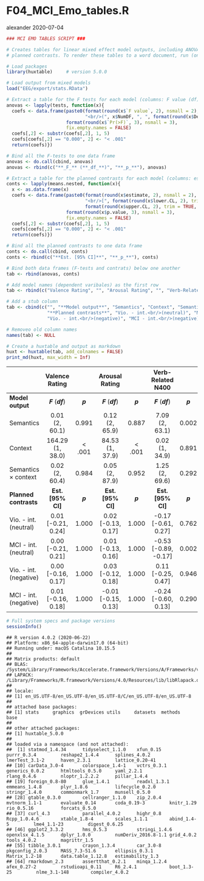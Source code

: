 F04\_MCI\_Emo\_tables.R
================
alexander
2020-07-04

``` r
### MCI EMO TABLES SCRIPT ###

# Creates tables for linear mixed effect model outputs, including ANOVA-style type III tests (F-tests) and
# planned contrasts. To render these tables to a word document, run (only) the following line of code:

# Load packages
library(huxtable)     # version 5.0.0

# Load output from mixed models
load("EEG/export/stats.RData")

# Extract a table for the F tests for each model (columns: F value (df), p-value)
anovas <- lapply(tests, function(x){
  coefs <- data.frame(paste0(format(round(x$`F value`, 2), nsmall = 2),
                             "<br/>(", x$NumDF, ", ", format(round(x$DenDF, 1), trim = TRUE, nsmall = 1), ")"),
                      format(round(x$`Pr(>F)`, 3), nsmall = 3),
                      fix.empty.names = FALSE)
  coefs[,2] <- substr(coefs[,2], 1, 5)
  coefs[coefs[,2] == "0.000", 2] <- "< .001"
  return(coefs)})

# Bind all the F-tests to one data frame
anovas <- do.call(cbind, anovas)
anovas <- rbind(c("**_F_** (**_df_**)", "**_p_**"), anovas)

# Extract a table for the planned contrasts for each model (columns: estimate (CI), p-value)
conts <- lapply(means.nested, function(x){
  x <- as.data.frame(x)
  coefs <- data.frame(paste0(format(round(x$estimate, 2), nsmall = 2),
                             "<br/>[", format(round(x$lower.CL, 2), trim = TRUE, nsmall = 2), ", ",
                             format(round(x$upper.CL, 2), trim = TRUE, nsmall = 2), "]"),
                      format(round(x$p.value, 3), nsmall = 3),
                      fix.empty.names = FALSE)
  coefs[,2] <- substr(coefs[,2], 1, 5)
  coefs[coefs[,2] == "0.000", 2] <- "< .001"
  return(coefs)})

# Bind all the planned contrasts to one data frame
conts <- do.call(cbind, conts)
conts <- rbind(c("**Est. [95% CI]**", "**_p_**"), conts)

# Bind both data frames (F-tests and contrats) below one another
tab <- rbind(anovas, conts)

# Add model names (dependent varibales) as the first row
tab <- rbind(c("Valence Rating", "", "Arousal Rating", "", "Verb-Related N400", "", "Picture-Related N400", ""), tab)

# Add a stub column
tab <- cbind(c("", "**Model output**", "Semantics", "Context", "Semantics × context",
               "**Planned contrasts**", "Vio. - int.<br/>(neutral)", "MCI - int.<br/>(neutral)",
               "Vio. - int.<br/>(negative)", "MCI - int.<br/>(negative)"), tab)

# Removeo old column names
names(tab) <- NULL

# Create a huxtable and output as markdown
huxt <- huxtable(tab, add_colnames = FALSE)
print_md(huxt, max_width = Inf)
```

|                            | Valence Rating           |         | Arousal Rating             |         | Verb-Related N400           |         | Picture-Related N400       |         |
| -------------------------- | :----------------------: | :-----: | :------------------------: | :-----: | :-------------------------: | :-----: | :------------------------: | :-----: |
| **Model output**           | ***F*** (***df***)       | ***p*** | ***F*** (***df***)         | ***p*** | ***F*** (***df***)          | ***p*** | ***F*** (***df***)         | ***p*** |
| Semantics                  | 0.01<br/>(2, 60.1)       | 0.991   | 0.12<br/>(2, 65.9)         | 0.887   | 7.09<br/>(2, 63.1)          | 0.002   | 0.73<br/>(2, 37.0)         | 0.490   |
| Context                    | 164.29<br/>(1, 38.0)     | \< .001 | 84.53<br/>(1, 37.9)        | \< .001 | 0.02<br/>(1, 34.9)          | 0.891   | 0.01<br/>(1, 44.1)         | 0.943   |
| Semantics × context        | 0.02<br/>(2, 60.4)       | 0.984   | 0.05<br/>(2, 87.9)         | 0.952   | 1.25<br/>(2, 69.6)          | 0.292   | 3.89<br/>(2, 52.1)         | 0.027   |
| **Planned contrasts**      | **Est. \[95% CI\]**      | ***p*** | **Est. \[95% CI\]**        | ***p*** | **Est. \[95% CI\]**         | ***p*** | **Est. \[95% CI\]**        | ***p*** |
| Vio. - int.<br/>(neutral)  | 0.01<br/>\[-0.21, 0.24\] | 1.000   | 0.02<br/>\[-0.13, 0.17\]   | 1.000   | \-0.17<br/>\[-0.61, 0.27\]  | 0.762   | \-0.04<br/>\[-0.42, 0.35\] | 1.000   |
| MCI - int.<br/>(neutral)   | 0.00<br/>\[-0.21, 0.21\] | 1.000   | 0.01<br/>\[-0.13, 0.16\]   | 1.000   | \-0.53<br/>\[-0.89, -0.17\] | 0.002   | \-0.41<br/>\[-0.81, 0.00\] | 0.049   |
| Vio. - int.<br/>(negative) | 0.00<br/>\[-0.16, 0.17\] | 1.000   | 0.03<br/>\[-0.12, 0.18\]   | 1.000   | 0.11<br/>\[-0.25, 0.47\]    | 0.946   | 0.18<br/>\[-0.23, 0.59\]   | 0.620   |
| MCI - int.<br/>(negative)  | 0.01<br/>\[-0.16, 0.18\] | 1.000   | \-0.01<br/>\[-0.15, 0.13\] | 1.000   | \-0.24<br/>\[-0.60, 0.13\]  | 0.290   | 0.16<br/>\[-0.23, 0.56\]   | 0.678   |

``` r
# Full system specs and package versions
sessionInfo()
```

    ## R version 4.0.2 (2020-06-22)
    ## Platform: x86_64-apple-darwin17.0 (64-bit)
    ## Running under: macOS Catalina 10.15.5
    ## 
    ## Matrix products: default
    ## BLAS:   /System/Library/Frameworks/Accelerate.framework/Versions/A/Frameworks/vecLib.framework/Versions/A/libBLAS.dylib
    ## LAPACK: /Library/Frameworks/R.framework/Versions/4.0/Resources/lib/libRlapack.dylib
    ## 
    ## locale:
    ## [1] en_US.UTF-8/en_US.UTF-8/en_US.UTF-8/C/en_US.UTF-8/en_US.UTF-8
    ## 
    ## attached base packages:
    ## [1] stats     graphics  grDevices utils     datasets  methods   base     
    ## 
    ## other attached packages:
    ## [1] huxtable_5.0.0
    ## 
    ## loaded via a namespace (and not attached):
    ##  [1] statmod_1.4.34      tidyselect_1.1.0    xfun_0.15           purrr_0.3.4         reshape2_1.4.4      splines_4.0.2       lmerTest_3.1-2      haven_2.3.1         lattice_0.20-41    
    ## [10] carData_3.0-4       colorspace_1.4-1    vctrs_0.3.1         generics_0.0.2      htmltools_0.5.0     yaml_2.2.1          rlang_0.4.6         nloptr_1.2.2.2      pillar_1.4.4       
    ## [19] foreign_0.8-80      glue_1.4.1          readxl_1.3.1        emmeans_1.4.8       plyr_1.8.6          lifecycle_0.2.0     stringr_1.4.0       commonmark_1.7      munsell_0.5.0      
    ## [28] gtable_0.3.0        cellranger_1.1.0    zip_2.0.4           mvtnorm_1.1-1       evaluate_0.14       coda_0.19-3         knitr_1.29          rio_0.5.16          forcats_0.5.0      
    ## [37] curl_4.3            parallel_4.0.2      highr_0.8           Rcpp_1.0.4.6        xtable_1.8-4        scales_1.1.1        abind_1.4-5         lme4_1.1-23         digest_0.6.25      
    ## [46] ggplot2_3.3.2       hms_0.5.3           stringi_1.4.6       openxlsx_4.1.5      dplyr_1.0.0         numDeriv_2016.8-1.1 grid_4.0.2          tools_4.0.2         magrittr_1.5       
    ## [55] tibble_3.0.1        crayon_1.3.4        car_3.0-8           pkgconfig_2.0.3     MASS_7.3-51.6       ellipsis_0.3.1      Matrix_1.2-18       data.table_1.12.8   estimability_1.3   
    ## [64] rmarkdown_2.3       assertthat_0.2.1    minqa_1.2.4         afex_0.27-2         rstudioapi_0.11     R6_2.4.1            boot_1.3-25         nlme_3.1-148        compiler_4.0.2
